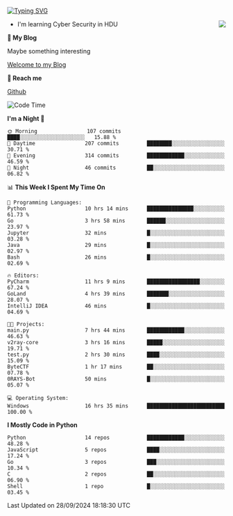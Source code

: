 [![Typing SVG](https://readme-typing-svg.herokuapp.com?font=Fira+Code&pause=1000&random=false&width=450&height=60&lines=Hello+%F0%9F%91%8B%F0%9F%8F%BB;I'm+JBNRZ)](https://git.io/typing-svg)

<a href="#">
  <img align="right" src="https://github-readme-stats.vercel.app/api?username=JBNRZ&show_icons=true&bg_color=15,f2f7fd,E0EAFC" />
</a>

- I'm learning Cyber Security in HDU

 **🌱 My Blog**

Maybe something interesting

[Welcome to my Blog](https://jbnrz.com.cn/)

 **💬 Reach me** 

[Github](https://github.com/JBNRZ)


<!--START_SECTION:waka-->
![Code Time](http://img.shields.io/badge/Code%20Time-679%20hrs%203%20mins-blue)

**I'm a Night 🦉** 

```text
🌞 Morning                107 commits         ████░░░░░░░░░░░░░░░░░░░░░   15.88 % 
🌆 Daytime                207 commits         ████████░░░░░░░░░░░░░░░░░   30.71 % 
🌃 Evening                314 commits         ████████████░░░░░░░░░░░░░   46.59 % 
🌙 Night                  46 commits          ██░░░░░░░░░░░░░░░░░░░░░░░   06.82 % 
```


📊 **This Week I Spent My Time On** 

```text
💬 Programming Languages: 
Python                   10 hrs 14 mins      ███████████████░░░░░░░░░░   61.73 % 
Go                       3 hrs 58 mins       ██████░░░░░░░░░░░░░░░░░░░   23.97 % 
Jupyter                  32 mins             █░░░░░░░░░░░░░░░░░░░░░░░░   03.28 % 
Java                     29 mins             █░░░░░░░░░░░░░░░░░░░░░░░░   02.97 % 
Bash                     26 mins             █░░░░░░░░░░░░░░░░░░░░░░░░   02.69 % 

🔥 Editors: 
PyCharm                  11 hrs 9 mins       █████████████████░░░░░░░░   67.24 % 
GoLand                   4 hrs 39 mins       ███████░░░░░░░░░░░░░░░░░░   28.07 % 
IntelliJ IDEA            46 mins             █░░░░░░░░░░░░░░░░░░░░░░░░   04.69 % 

🐱‍💻 Projects: 
main.py                  7 hrs 44 mins       ████████████░░░░░░░░░░░░░   46.63 % 
v2ray-core               3 hrs 16 mins       █████░░░░░░░░░░░░░░░░░░░░   19.71 % 
test.py                  2 hrs 30 mins       ████░░░░░░░░░░░░░░░░░░░░░   15.09 % 
ByteCTF                  1 hr 17 mins        ██░░░░░░░░░░░░░░░░░░░░░░░   07.78 % 
0RAYS-Bot                50 mins             █░░░░░░░░░░░░░░░░░░░░░░░░   05.07 % 

💻 Operating System: 
Windows                  16 hrs 35 mins      █████████████████████████   100.00 % 
```

**I Mostly Code in Python** 

```text
Python                   14 repos            ████████████░░░░░░░░░░░░░   48.28 % 
JavaScript               5 repos             ████░░░░░░░░░░░░░░░░░░░░░   17.24 % 
Go                       3 repos             ███░░░░░░░░░░░░░░░░░░░░░░   10.34 % 
C                        2 repos             ██░░░░░░░░░░░░░░░░░░░░░░░   06.90 % 
Shell                    1 repo              █░░░░░░░░░░░░░░░░░░░░░░░░   03.45 % 
```




 Last Updated on 28/09/2024 18:18:30 UTC
<!--END_SECTION:waka-->
